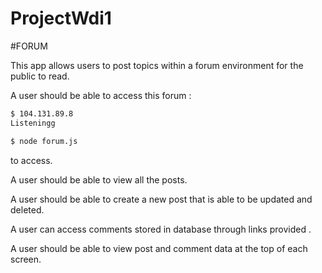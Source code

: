 # ProjectWdi1

#FORUM

This app allows users to post topics within a forum environment for the public to read.

A user should be able to access this forum :
```bash
$ 104.131.89.8
Listeningg
```
```bash
$ node forum.js
```
to access.

A user should be able to view all the posts.

A user should be able to create a new post that is able to be updated and deleted.

A user can access comments stored in database through links provided .  



A user should be able to view post and comment data at the top of each screen.

